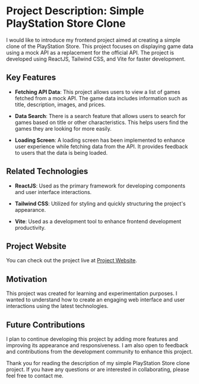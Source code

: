 # Project Description: Simple PlayStation Store Clone

I would like to introduce my frontend project aimed at creating a simple clone of the PlayStation Store. This project focuses on displaying game data using a mock API as a replacement for the official API. The project is developed using ReactJS, Tailwind CSS, and Vite for faster development.

## Key Features

- **Fetching API Data**: This project allows users to view a list of games fetched from a mock API. The game data includes information such as title, description, images, and prices.

- **Data Search**: There is a search feature that allows users to search for games based on title or other characteristics. This helps users find the games they are looking for more easily.

- **Loading Screen**: A loading screen has been implemented to enhance user experience while fetching data from the API. It provides feedback to users that the data is being loaded.

## Related Technologies

- **ReactJS**: Used as the primary framework for developing components and user interface interactions.

- **Tailwind CSS**: Utilized for styling and quickly structuring the project's appearance.

- **Vite**: Used as a development tool to enhance frontend development productivity.

## Project Website

You can check out the project live at [Project Website](https://www.example.com/project-website).

## Motivation

This project was created for learning and experimentation purposes. I wanted to understand how to create an engaging web interface and user interactions using the latest technologies.

## Future Contributions

I plan to continue developing this project by adding more features and improving its appearance and responsiveness. I am also open to feedback and contributions from the development community to enhance this project.

Thank you for reading the description of my simple PlayStation Store clone project. If you have any questions or are interested in collaborating, please feel free to contact me.
